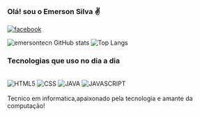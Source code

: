 ### Olá! sou o Emerson Silva ✌️


[![facebook](https://img.shields.io/badge/Facebook-1877F2?style=for-the-badge&logo=facebook&logoColor=white)](https://www.facebook.com/profile.php?id=100015061606773)


![emersontecn GitHub stats](https://github-readme-stats.vercel.app/api?username=emersontecn&show_icons=true&theme=tokyonight)  ![Top Langs](https://github-readme-stats.vercel.app/api/top-langs/?username=emersontecn&layout=compact)


### Tecnologias que uso no dia a dia

<div style= "Display:inline_block"><br>

<img aling="center" alt="HTML5" src="https://img.shields.io/badge/HTML-239120?style=for-the-badge&logo=html5&logoColor=white"/>
<img aling="center" alt="CSS" src="https://img.shields.io/badge/CSS-239120?&style=for-the-badge&logo=css3&logoColor=white"/>
<img aling="center" alt="JAVA" src="https://img.shields.io/badge/Java-ED8B00?style=for-the-badge&logo=openjdk&logoColor=white"/>
<img aling="center" alt="JAVASCRIPT" src="https://img.shields.io/badge/JavaScript-323330?style=for-the-badge&logo=javascript&logoColor=F7DF1E"/>
</div>
<br>
Tecnico em informatica,apaixonado pela tecnologia e amante da computação!
